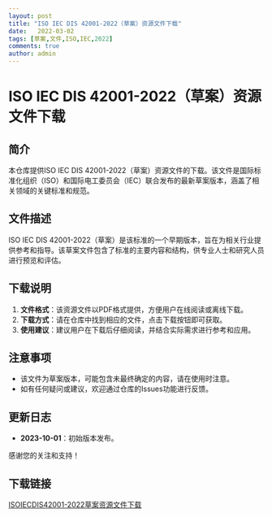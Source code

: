 ```yaml
---
layout: post
title: "ISO IEC DIS 42001-2022（草案）资源文件下载"
date:   2022-03-02
tags: [草案,文件,ISO,IEC,2022]
comments: true
author: admin
---
```

# ISO IEC DIS 42001-2022（草案）资源文件下载

## 简介

本仓库提供ISO IEC DIS 42001-2022（草案）资源文件的下载。该文件是国际标准化组织（ISO）和国际电工委员会（IEC）联合发布的最新草案版本，涵盖了相关领域的关键标准和规范。

## 文件描述

ISO IEC DIS 42001-2022（草案）是该标准的一个早期版本，旨在为相关行业提供参考和指导。该草案文件包含了标准的主要内容和结构，供专业人士和研究人员进行预览和评估。

## 下载说明

1. **文件格式**：该资源文件以PDF格式提供，方便用户在线阅读或离线下载。
2. **下载方式**：请在仓库中找到相应的文件，点击下载按钮即可获取。
3. **使用建议**：建议用户在下载后仔细阅读，并结合实际需求进行参考和应用。

## 注意事项

- 该文件为草案版本，可能包含未最终确定的内容，请在使用时注意。
- 如有任何疑问或建议，欢迎通过仓库的Issues功能进行反馈。

## 更新日志

- **2023-10-01**：初始版本发布。

感谢您的关注和支持！

## 下载链接

[ISOIECDIS42001-2022草案资源文件下载](https://pan.quark.cn/s/1a53b2d3dcc3)
